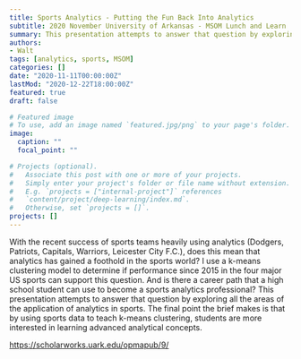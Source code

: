 ```yaml
---
title: Sports Analytics - Putting the Fun Back Into Analytics
subtitle: 2020 November University of Arkansas - MSOM Lunch and Learn 
summary: This presentation attempts to answer that question by exploring all the areas of the application of analytics in sports. The final point the brief makes is that by using sports data to teach k-means clustering, students are more interested in learning advanced analytical concepts.
authors:
- Walt
tags: [analytics, sports, MSOM]
categories: []
date: "2020-11-11T00:00:00Z"
lastMod: "2020-12-22T18:00:00Z"
featured: true
draft: false

# Featured image
# To use, add an image named `featured.jpg/png` to your page's folder. 
image:
  caption: ""
  focal_point: ""

# Projects (optional).
#   Associate this post with one or more of your projects.
#   Simply enter your project's folder or file name without extension.
#   E.g. `projects = ["internal-project"]` references 
#   `content/project/deep-learning/index.md`.
#   Otherwise, set `projects = []`.
projects: []
---
```


With the recent success of sports teams heavily using analytics (Dodgers, Patriots, Capitals, Warriors, Leicester City F.C.), does this mean that analytics has gained a foothold in the sports world? I use a k-means clustering model to determine if performance since 2015 in the four major US sports can support this question. And is there a career path that a high school student can use to become a sports analytics professional? This presentation attempts to answer that question by exploring all the areas of the application of analytics in sports. The final point the brief makes is that by using sports data to teach k-means clustering, students are more interested in learning advanced analytical concepts.

https://scholarworks.uark.edu/opmapub/9/
